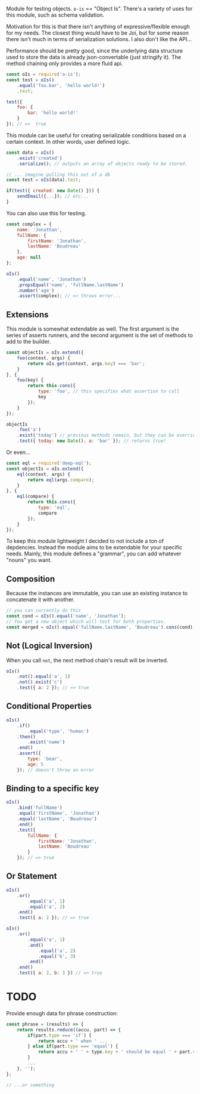 Module for testing objects. `o-is` == "Object Is". There's a variety of uses
for this module, such as schema validation.

Motivation for this is that there isn't anything of expressive/flexible enough 
for my needs. The closest thing would have to be Joi, but for some reason there
isn't much in terms of serialization solutions. I also don't like the API...

Performance should be pretty good, since the underlying data structure used to
store the data is already json-convertable (just stringify it). The method
chaining only provides a more fluid api.

```javascript
const oIs = require('o-is');
const test = oIs()
	.equal('foo.bar', 'hello world!')
	.test;

test({
	foo: {
		bar: 'hello world!'
	}
}); // =>  true
```

This module can be useful for creating serializable conditions based on a certain context.
In other words, user defined logic.
```javascript
const data = oIs()
	.exist('created')
	.serialize(); // outputs an array of objects ready to be stored.

// ... imagine pulling this out of a db
const test = oIs(data).test;

if(test({ created: new Date() })) {
	sendEmail({...}); // etc...
}

```

You can also use this for testing.
```javascript
const complex = {
	name: 'Jonathan',
	fullName: {
		firstName: 'Jonathan',
		lastName: 'Boudreau'
	},
	age: null
};

oIs()
	.equal('name', 'Jonathan')
	.propsEqual('name', 'fullName.lastName')
	.number('age')
	.assert(complex); // => throws error...

```

## Extensions
This module is somewhat extendable as well. The first argument is the series of asserts runners,
and the second argument is the set of methods to add to the builder.
```javascript
const objectIs = oIs.extend({
	foo(context, args) {
		return oIs.get(context, args.key) === 'bar';
	}
}, {
	foo(key) {
		return this.cons({
			type: 'foo', // this specifies what assertion to call
			key
		});
	}
});

objectIs
	.foo('a')
	.exist('today') // previous methods remain, but they can be overriden.
	.test({ today: new Date(), a: 'bar' }); // returns true!
```

Or even...

```javascript
const eql = require('deep-eql');
const objectIs = oIs.extend({
	eql(context, args) {
		return eql(args.compare);
	}
}, {
	eql(compare) {
		return this.cons({
			type: 'eql',
			compare
		});
	}
});

```

To keep this module lightweight I decided to not include a ton of depdencies.
Instead the module aims to be extendable for your specific needs. Mainly, this
module defines a "grammar", you can add whatever "nouns" you want.

## Composition
Because the instances are immutable, you can use an existing instance to
concatenate it with another.
```javascript
// you can currently do this
const cond = oIs().equal('name', 'Jonathan');
// You get a new object which will test for both properties.
const merged = oIs().equal('fullName.lastName', 'Boudreau').cons(cond);

```

## Not (Logical Inversion)
When you call `not`, the next method chain's result will be inverted.
```javascript
oIs()
	.not().equal('a', 1)
	.not().exist('c')
	.test({ a: 2 }); // => true
```

## Conditional Properties
```javascript
oIs()
	.if()
		.equal('type', 'human')
	.then()
		.exist('name')
	.end()
	.assert({
		type: 'bear',
		age: 5
	}); // doesn't throw an error
```

## Binding to a specific key
```javascript
oIs()
	.bind('fullName')
	.equal('firstName', 'Jonathan')
	.equal('lastName', 'Boudreau')
	.end()
	.test({
		fullName: {
			firstName: 'Jonathan',
			lastName: 'Boudreau'
		}
	}); // => true
```

## Or Statement
```javascript
oIs()
	.or()
		.equal('a', 1)
		.equal('a', 2)
	.end()
	.test({ a: 2 }); // => true

oIs()
	.or()
		.equal('a', 1)
		.and()
			.equal('a', 2)
			.equal('b', 3)
		.end()
	.end()
	.test({ a: 2, b: 3 }) // => true
```

# TODO

Provide enough data for phrase construction:
```javascript
const phrase = (results) => {
	return results.reduce((accu, part) => {
		if(part.type === 'if') {
			return accu + ' when ' ...
		} else if(part.type === 'equal') {
			return accu + ' ' + type.key + ' should be equal ' + part.value;
		}
		...
	}, '');
};

// ...or something

```

